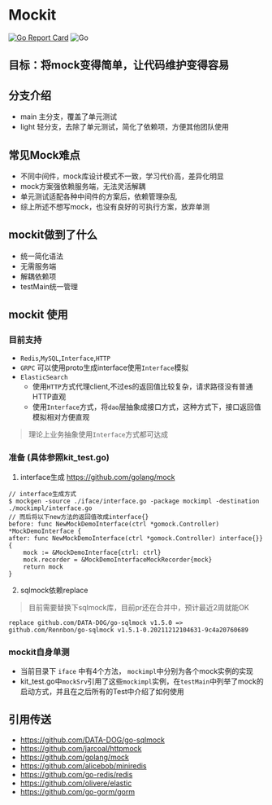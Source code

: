 # Mockit
[![Go Report Card](https://goreportcard.com/badge/github.com/shihuo-cn/mockit)](https://goreportcard.com/report/github.com/shihuo-cn/mockit)
![Go](https://github.com/shihuo-cn/mockit/workflows/Go/badge.svg)
## 目标：将mock变得简单，让代码维护变得容易
## 分支介绍
- main 主分支，覆盖了单元测试
- light 轻分支，去除了单元测试，简化了依赖项，方便其他团队使用
## 常见Mock难点
- 不同中间件，mock库设计模式不一致，学习代价高，差异化明显
- mock方案强依赖服务端，无法灵活解耦
- 单元测试适配各种中间件的方案后，依赖管理杂乱
- 综上所述不想写mock，也没有良好的可执行方案，放弃单测
## mockit做到了什么
- 统一简化语法
- 无需服务端
- 解耦依赖项
- testMain统一管理

## mockit 使用
### 目前支持
- `Redis`,`MySQL`,`Interface`,`HTTP`
- `GRPC` 可以使用proto生成interface使用`Interface`模拟
- `ElasticSearch`
    + 使用`HTTP`方式代理client,不过es的返回值比较复杂，请求路径没有普通HTTP直观
    + 使用`Interface`方式，将`dao`层抽象成接口方式，这种方式下，接口返回值模拟相对方便直观

> 理论上业务抽象使用`Interface`方式都可达成

### 准备 (具体参照kit_test.go)
1. interface生成 https://github.com/golang/mock
```golang
// interface生成方式
$ mockgen -source ./iface/interface.go -package mockimpl -destination ./mockimpl/interface.go
// 而后将以下new方法的返回值改成interface{}
before: func NewMockDemoInterface(ctrl *gomock.Controller) *MockDemoInterface {
after: func NewMockDemoInterface(ctrl *gomock.Controller) interface{}} {
    mock := &MockDemoInterface{ctrl: ctrl}
    mock.recorder = &MockDemoInterfaceMockRecorder{mock}
    return mock
}
``` 
2. sqlmock依赖replace
> 目前需要替换下sqlmock库，目前pr还在合并中，预计最近2周就能OK
```
replace github.com/DATA-DOG/go-sqlmock v1.5.0 => github.com/Rennbon/go-sqlmock v1.5.1-0.20211212104631-9c4a20760689
```
### mockit自身单测
- 当前目录下 `iface` 中有4个方法， `mockimpl`中分别为各个mock实例的实现
- kit_test.go中`mockSrv`引用了这些`mockimpl`实例，在`testMain`中列举了mock的启动方式，并且在之后所有的Test中介绍了如何使用

## 引用传送
- https://github.com/DATA-DOG/go-sqlmock
- https://github.com/jarcoal/httpmock
- https://github.com/golang/mock
- https://github.com/alicebob/miniredis
- https://github.com/go-redis/redis
- https://github.com/olivere/elastic
- https://github.com/go-gorm/gorm

